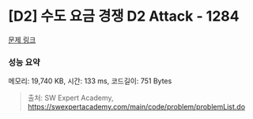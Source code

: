 # [D2] 수도 요금 경쟁 D2 Attack - 1284 

[문제 링크](https://swexpertacademy.com/main/code/problem/problemDetail.do?contestProbId=AV189xUaI8UCFAZN) 

### 성능 요약

메모리: 19,740 KB, 시간: 133 ms, 코드길이: 751 Bytes



> 출처: SW Expert Academy, https://swexpertacademy.com/main/code/problem/problemList.do